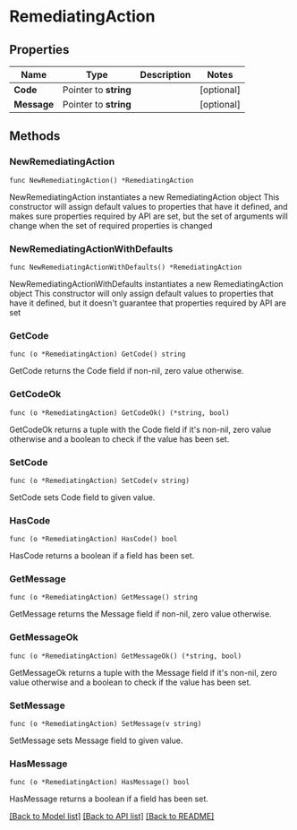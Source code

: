 # RemediatingAction

## Properties

Name | Type | Description | Notes
------------ | ------------- | ------------- | -------------
**Code** | Pointer to **string** |  | [optional] 
**Message** | Pointer to **string** |  | [optional] 

## Methods

### NewRemediatingAction

`func NewRemediatingAction() *RemediatingAction`

NewRemediatingAction instantiates a new RemediatingAction object
This constructor will assign default values to properties that have it defined,
and makes sure properties required by API are set, but the set of arguments
will change when the set of required properties is changed

### NewRemediatingActionWithDefaults

`func NewRemediatingActionWithDefaults() *RemediatingAction`

NewRemediatingActionWithDefaults instantiates a new RemediatingAction object
This constructor will only assign default values to properties that have it defined,
but it doesn't guarantee that properties required by API are set

### GetCode

`func (o *RemediatingAction) GetCode() string`

GetCode returns the Code field if non-nil, zero value otherwise.

### GetCodeOk

`func (o *RemediatingAction) GetCodeOk() (*string, bool)`

GetCodeOk returns a tuple with the Code field if it's non-nil, zero value otherwise
and a boolean to check if the value has been set.

### SetCode

`func (o *RemediatingAction) SetCode(v string)`

SetCode sets Code field to given value.

### HasCode

`func (o *RemediatingAction) HasCode() bool`

HasCode returns a boolean if a field has been set.

### GetMessage

`func (o *RemediatingAction) GetMessage() string`

GetMessage returns the Message field if non-nil, zero value otherwise.

### GetMessageOk

`func (o *RemediatingAction) GetMessageOk() (*string, bool)`

GetMessageOk returns a tuple with the Message field if it's non-nil, zero value otherwise
and a boolean to check if the value has been set.

### SetMessage

`func (o *RemediatingAction) SetMessage(v string)`

SetMessage sets Message field to given value.

### HasMessage

`func (o *RemediatingAction) HasMessage() bool`

HasMessage returns a boolean if a field has been set.


[[Back to Model list]](../README.md#documentation-for-models) [[Back to API list]](../README.md#documentation-for-api-endpoints) [[Back to README]](../README.md)


